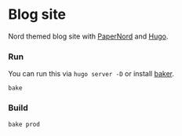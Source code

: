 # Blog site

Nord themed blog site with [PaperNord](https://github.com/rv178/PaperNord) and [Hugo](https://gohugo.io).

### Run

You can run this via `hugo server -D` or install [baker](https://github.com/rv178/baker).

```
bake
```

### Build

```
bake prod
```
